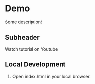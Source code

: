 # Demo

Some description!

## Subheader

Watch tutorial on Youtube

## Local Development

1. Open index.html in your local browser.
